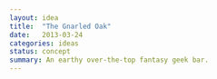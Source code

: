 ```yaml
---
layout: idea
title:  "The Gnarled Oak"
date:   2013-03-24
categories: ideas
status: concept
summary: An earthy over-the-top fantasy geek bar.
---
```

